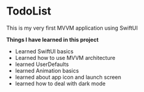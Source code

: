 # TodoList
This is my very first MVVM application using SwiftUI

**Things I have learned in this project**
- Learned SwiftUI basics
- Learned how to use MVVM architecture
- learned UserDefaults
- learned Animation basics
- learned about app icon and launch screen
- learned how to deal with dark mode
